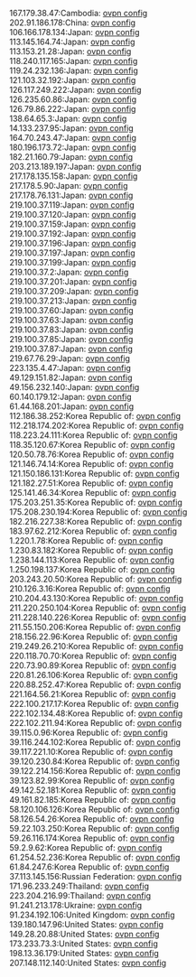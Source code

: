 167.179.38.47:Cambodia: [ovpn config](vpn/167_179_38_47.ovpn)  
202.91.186.178:China: [ovpn config](vpn/202_91_186_178.ovpn)  
106.166.178.134:Japan: [ovpn config](vpn/106_166_178_134.ovpn)  
113.145.164.74:Japan: [ovpn config](vpn/113_145_164_74.ovpn)  
113.153.21.28:Japan: [ovpn config](vpn/113_153_21_28.ovpn)  
118.240.117.165:Japan: [ovpn config](vpn/118_240_117_165.ovpn)  
119.24.232.136:Japan: [ovpn config](vpn/119_24_232_136.ovpn)  
121.103.32.192:Japan: [ovpn config](vpn/121_103_32_192.ovpn)  
126.117.249.222:Japan: [ovpn config](vpn/126_117_249_222.ovpn)  
126.235.60.86:Japan: [ovpn config](vpn/126_235_60_86.ovpn)  
126.79.86.222:Japan: [ovpn config](vpn/126_79_86_222.ovpn)  
138.64.65.3:Japan: [ovpn config](vpn/138_64_65_3.ovpn)  
14.133.237.95:Japan: [ovpn config](vpn/14_133_237_95.ovpn)  
164.70.243.47:Japan: [ovpn config](vpn/164_70_243_47.ovpn)  
180.196.173.72:Japan: [ovpn config](vpn/180_196_173_72.ovpn)  
182.21.160.79:Japan: [ovpn config](vpn/182_21_160_79.ovpn)  
203.213.189.197:Japan: [ovpn config](vpn/203_213_189_197.ovpn)  
217.178.135.158:Japan: [ovpn config](vpn/217_178_135_158.ovpn)  
217.178.5.90:Japan: [ovpn config](vpn/217_178_5_90.ovpn)  
217.178.76.131:Japan: [ovpn config](vpn/217_178_76_131.ovpn)  
219.100.37.119:Japan: [ovpn config](vpn/219_100_37_119.ovpn)  
219.100.37.120:Japan: [ovpn config](vpn/219_100_37_120.ovpn)  
219.100.37.159:Japan: [ovpn config](vpn/219_100_37_159.ovpn)  
219.100.37.192:Japan: [ovpn config](vpn/219_100_37_192.ovpn)  
219.100.37.196:Japan: [ovpn config](vpn/219_100_37_196.ovpn)  
219.100.37.197:Japan: [ovpn config](vpn/219_100_37_197.ovpn)  
219.100.37.199:Japan: [ovpn config](vpn/219_100_37_199.ovpn)  
219.100.37.2:Japan: [ovpn config](vpn/219_100_37_2.ovpn)  
219.100.37.201:Japan: [ovpn config](vpn/219_100_37_201.ovpn)  
219.100.37.209:Japan: [ovpn config](vpn/219_100_37_209.ovpn)  
219.100.37.213:Japan: [ovpn config](vpn/219_100_37_213.ovpn)  
219.100.37.60:Japan: [ovpn config](vpn/219_100_37_60.ovpn)  
219.100.37.63:Japan: [ovpn config](vpn/219_100_37_63.ovpn)  
219.100.37.83:Japan: [ovpn config](vpn/219_100_37_83.ovpn)  
219.100.37.85:Japan: [ovpn config](vpn/219_100_37_85.ovpn)  
219.100.37.87:Japan: [ovpn config](vpn/219_100_37_87.ovpn)  
219.67.76.29:Japan: [ovpn config](vpn/219_67_76_29.ovpn)  
223.135.4.47:Japan: [ovpn config](vpn/223_135_4_47.ovpn)  
49.129.151.82:Japan: [ovpn config](vpn/49_129_151_82.ovpn)  
49.156.232.140:Japan: [ovpn config](vpn/49_156_232_140.ovpn)  
60.140.179.12:Japan: [ovpn config](vpn/60_140_179_12.ovpn)  
61.44.168.201:Japan: [ovpn config](vpn/61_44_168_201.ovpn)  
112.186.38.252:Korea Republic of: [ovpn config](vpn/112_186_38_252.ovpn)  
112.218.174.202:Korea Republic of: [ovpn config](vpn/112_218_174_202.ovpn)  
118.223.24.111:Korea Republic of: [ovpn config](vpn/118_223_24_111.ovpn)  
118.35.120.67:Korea Republic of: [ovpn config](vpn/118_35_120_67.ovpn)  
120.50.78.76:Korea Republic of: [ovpn config](vpn/120_50_78_76.ovpn)  
121.146.74.14:Korea Republic of: [ovpn config](vpn/121_146_74_14.ovpn)  
121.150.186.131:Korea Republic of: [ovpn config](vpn/121_150_186_131.ovpn)  
121.182.27.51:Korea Republic of: [ovpn config](vpn/121_182_27_51.ovpn)  
125.141.46.34:Korea Republic of: [ovpn config](vpn/125_141_46_34.ovpn)  
175.203.251.35:Korea Republic of: [ovpn config](vpn/175_203_251_35.ovpn)  
175.208.230.194:Korea Republic of: [ovpn config](vpn/175_208_230_194.ovpn)  
182.216.227.38:Korea Republic of: [ovpn config](vpn/182_216_227_38.ovpn)  
183.97.62.212:Korea Republic of: [ovpn config](vpn/183_97_62_212.ovpn)  
1.220.1.78:Korea Republic of: [ovpn config](vpn/1_220_1_78.ovpn)  
1.230.83.182:Korea Republic of: [ovpn config](vpn/1_230_83_182.ovpn)  
1.238.144.113:Korea Republic of: [ovpn config](vpn/1_238_144_113.ovpn)  
1.250.198.137:Korea Republic of: [ovpn config](vpn/1_250_198_137.ovpn)  
203.243.20.50:Korea Republic of: [ovpn config](vpn/203_243_20_50.ovpn)  
210.126.3.16:Korea Republic of: [ovpn config](vpn/210_126_3_16.ovpn)  
210.204.43.130:Korea Republic of: [ovpn config](vpn/210_204_43_130.ovpn)  
211.220.250.104:Korea Republic of: [ovpn config](vpn/211_220_250_104.ovpn)  
211.228.140.226:Korea Republic of: [ovpn config](vpn/211_228_140_226.ovpn)  
211.55.150.206:Korea Republic of: [ovpn config](vpn/211_55_150_206.ovpn)  
218.156.22.96:Korea Republic of: [ovpn config](vpn/218_156_22_96.ovpn)  
219.249.26.210:Korea Republic of: [ovpn config](vpn/219_249_26_210.ovpn)  
220.118.70.70:Korea Republic of: [ovpn config](vpn/220_118_70_70.ovpn)  
220.73.90.89:Korea Republic of: [ovpn config](vpn/220_73_90_89.ovpn)  
220.81.26.106:Korea Republic of: [ovpn config](vpn/220_81_26_106.ovpn)  
220.88.252.47:Korea Republic of: [ovpn config](vpn/220_88_252_47.ovpn)  
221.164.56.21:Korea Republic of: [ovpn config](vpn/221_164_56_21.ovpn)  
222.100.217.17:Korea Republic of: [ovpn config](vpn/222_100_217_17.ovpn)  
222.102.134.48:Korea Republic of: [ovpn config](vpn/222_102_134_48.ovpn)  
222.102.211.94:Korea Republic of: [ovpn config](vpn/222_102_211_94.ovpn)  
39.115.0.96:Korea Republic of: [ovpn config](vpn/39_115_0_96.ovpn)  
39.116.244.102:Korea Republic of: [ovpn config](vpn/39_116_244_102.ovpn)  
39.117.221.10:Korea Republic of: [ovpn config](vpn/39_117_221_10.ovpn)  
39.120.230.84:Korea Republic of: [ovpn config](vpn/39_120_230_84.ovpn)  
39.122.214.156:Korea Republic of: [ovpn config](vpn/39_122_214_156.ovpn)  
39.123.82.99:Korea Republic of: [ovpn config](vpn/39_123_82_99.ovpn)  
49.142.52.181:Korea Republic of: [ovpn config](vpn/49_142_52_181.ovpn)  
49.161.82.185:Korea Republic of: [ovpn config](vpn/49_161_82_185.ovpn)  
58.120.106.126:Korea Republic of: [ovpn config](vpn/58_120_106_126.ovpn)  
58.126.54.26:Korea Republic of: [ovpn config](vpn/58_126_54_26.ovpn)  
59.22.103.250:Korea Republic of: [ovpn config](vpn/59_22_103_250.ovpn)  
59.26.116.174:Korea Republic of: [ovpn config](vpn/59_26_116_174.ovpn)  
59.2.9.62:Korea Republic of: [ovpn config](vpn/59_2_9_62.ovpn)  
61.254.52.236:Korea Republic of: [ovpn config](vpn/61_254_52_236.ovpn)  
61.84.247.6:Korea Republic of: [ovpn config](vpn/61_84_247_6.ovpn)  
37.113.145.156:Russian Federation: [ovpn config](vpn/37_113_145_156.ovpn)  
171.96.233.249:Thailand: [ovpn config](vpn/171_96_233_249.ovpn)  
223.204.216.99:Thailand: [ovpn config](vpn/223_204_216_99.ovpn)  
91.241.213.178:Ukraine: [ovpn config](vpn/91_241_213_178.ovpn)  
91.234.192.106:United Kingdom: [ovpn config](vpn/91_234_192_106.ovpn)  
139.180.147.96:United States: [ovpn config](vpn/139_180_147_96.ovpn)  
149.28.20.88:United States: [ovpn config](vpn/149_28_20_88.ovpn)  
173.233.73.3:United States: [ovpn config](vpn/173_233_73_3.ovpn)  
198.13.36.179:United States: [ovpn config](vpn/198_13_36_179.ovpn)  
207.148.112.140:United States: [ovpn config](vpn/207_148_112_140.ovpn)  
